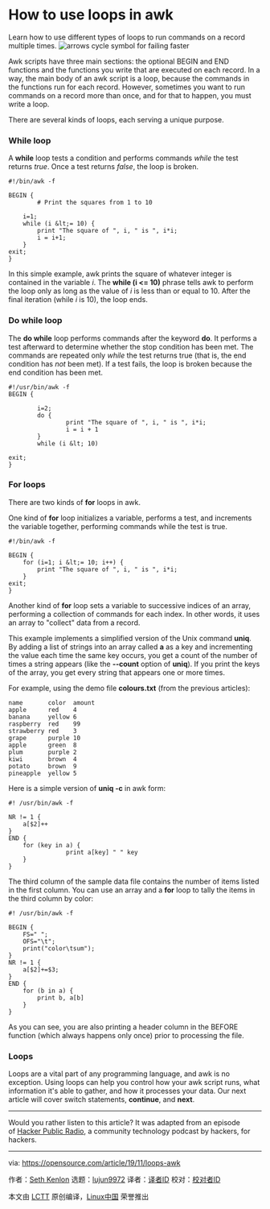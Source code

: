 [#]: collector: (lujun9972)
[#]: translator: (lxbwolf)
[#]: reviewer: ( )
[#]: publisher: ( )
[#]: url: ( )
[#]: subject: (How to use loops in awk)
[#]: via: (https://opensource.com/article/19/11/loops-awk)
[#]: author: (Seth Kenlon https://opensource.com/users/seth)

How to use loops in awk
======
Learn how to use different types of loops to run commands on a record
multiple times.
![arrows cycle symbol for failing faster][1]

Awk scripts have three main sections: the optional BEGIN and END functions and the functions you write that are executed on each record. In a way, the main body of an awk script is a loop, because the commands in the functions run for each record. However, sometimes you want to run commands on a record more than once, and for that to happen, you must write a loop.

There are several kinds of loops, each serving a unique purpose.

### While loop

A **while** loop tests a condition and performs commands _while_ the test returns _true_. Once a test returns _false_, the loop is broken.


```
#!/bin/awk -f

BEGIN {
        # Print the squares from 1 to 10

    i=1;
    while (i &lt;= 10) {
        print "The square of ", i, " is ", i*i;
        i = i+1;
    }
exit;
}
```

In this simple example, awk prints the square of whatever integer is contained in the variable _i_. The **while (i &lt;= 10)** phrase tells awk to perform the loop only as long as the value of _i_ is less than or equal to 10. After the final iteration (while _i_ is 10), the loop ends.

### Do while loop

The **do while** loop performs commands after the keyword **do**. It performs a test afterward to determine whether the stop condition has been met. The commands are repeated only _while_ the test returns true (that is, the end condition has _not_ been met). If a test fails, the loop is broken because the end condition has been met.


```
#!/usr/bin/awk -f
BEGIN {

        i=2;
        do {
                print "The square of ", i, " is ", i*i;
                i = i + 1
        }
        while (i &lt; 10)

exit;
}
```

### For loops

There are two kinds of **for** loops in awk.

One kind of **for** loop initializes a variable, performs a test, and increments the variable together, performing commands while the test is true.


```
#!/bin/awk -f

BEGIN {
    for (i=1; i &lt;= 10; i++) {
        print "The square of ", i, " is ", i*i;
    }
exit;
}
```

Another kind of **for** loop sets a variable to successive indices of an array, performing a collection of commands for each index. In other words, it uses an array to "collect" data from a record.

This example implements a simplified version of the Unix command **uniq**. By adding a list of strings into an array called **a** as a key and incrementing the value each time the same key occurs, you get a count of the number of times a string appears (like the **\--count** option of **uniq**). If you print the keys of the array, you get every string that appears one or more times.

For example, using the demo file **colours.txt** (from the previous articles):


```
name       color  amount
apple      red    4
banana     yellow 6
raspberry  red    99
strawberry red    3
grape      purple 10
apple      green  8
plum       purple 2
kiwi       brown  4
potato     brown  9
pineapple  yellow 5
```

Here is a simple version of **uniq -c** in awk form:


```
#! /usr/bin/awk -f

NR != 1 {
    a[$2]++
}
END {
    for (key in a) {
                print a[key] " " key
    }
}
```

The third column of the sample data file contains the number of items listed in the first column. You can use an array and a **for** loop to tally the items in the third column by color:


```
#! /usr/bin/awk -f

BEGIN {
    FS=" ";
    OFS="\t";
    print("color\tsum");
}
NR != 1 {
    a[$2]+=$3;
}
END {
    for (b in a) {
        print b, a[b]
    }
}
```

As you can see, you are also printing a header column in the BEFORE function (which always happens only once) prior to processing the file.

### Loops

Loops are a vital part of any programming language, and awk is no exception. Using loops can help you control how your awk script runs, what information it's able to gather, and how it processes your data. Our next article will cover switch statements, **continue**, and **next**.

* * *

Would you rather listen to this article? It was adapted from an episode of [Hacker Public Radio][2], a community technology podcast by hackers, for hackers.

--------------------------------------------------------------------------------

via: https://opensource.com/article/19/11/loops-awk

作者：[Seth Kenlon][a]
选题：[lujun9972][b]
译者：[译者ID](https://github.com/译者ID)
校对：[校对者ID](https://github.com/校对者ID)

本文由 [LCTT](https://github.com/LCTT/TranslateProject) 原创编译，[Linux中国](https://linux.cn/) 荣誉推出

[a]: https://opensource.com/users/seth
[b]: https://github.com/lujun9972
[1]: https://opensource.com/sites/default/files/styles/image-full-size/public/lead-images/fail_progress_cycle_momentum_arrow.png?itok=q-ZFa_Eh (arrows cycle symbol for failing faster)
[2]: http://hackerpublicradio.org/eps.php?id=2330
